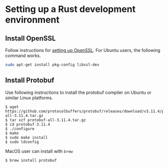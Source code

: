 # Setting up a Rust development environment

## Install OpenSSL

Follow instructions for [setting up OpenSSL](https://docs.rs/openssl/0.10.28/openssl/). For Ubuntu users, the following 
command works.

```bash
sudo apt-get install pkg-config libssl-dev
```


## Install Protobuf

Use following instructions to install the protobuf compiler on Ubuntu or similar Linux platforms.

```
$ wget https://github.com/protocolbuffers/protobuf/releases/download/v3.11.4/protobuf-all-3.11.4.tar.gz
$ tar xzf protobuf-all-3.11.4.tar.gz
$ cd protobuf-3.11.4
$ ./configure
$ make
$ sudo make install
$ sudo ldconfig
```

MacOS user can install with `brew`

```
$ brew install protobuf
```

